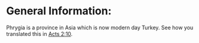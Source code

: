 # General Information:

Phrygia is a province in Asia which is now modern day Turkey. See how you translated this in [Acts 2:10](../02/10.md).